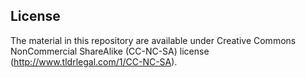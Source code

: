 ## License

The material in this repository are available under Creative Commons NonCommercial ShareAlike (CC-NC-SA) license (http://www.tldrlegal.com/1/CC-NC-SA).
